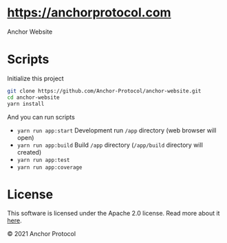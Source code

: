 # https://anchorprotocol.com

Anchor Website

# Scripts

Initialize this project

```sh
git clone https://github.com/Anchor-Protocol/anchor-website.git
cd anchor-website
yarn install
```

And you can run scripts

- `yarn run app:start` Development run `/app` directory (web browser will open)
- `yarn run app:build` Build `/app` directory (`/app/build` directory will created)
- `yarn run app:test`
- `yarn run app:coverage`

# License

This software is licensed under the Apache 2.0 license. Read more about it [here](LICENSE).

© 2021 Anchor Protocol
